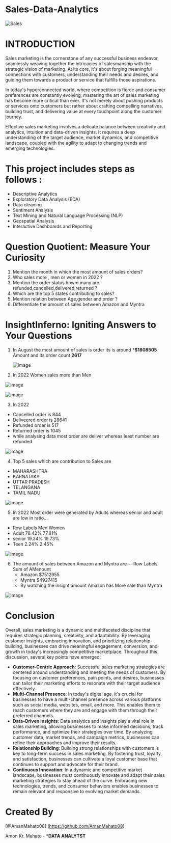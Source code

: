 # Sales-Data-Analytics

![Sales](https://github.com/AmanMahato08/Sales-Data-Analytics/assets/157887173/00b28f26-6d9a-4742-802b-36c0cbfbe50e)

# INTRODUCTION
Sales marketing is the cornerstone of any successful business endeavor, seamlessly weaving together the intricacies of salesmanship with the strategic vision of marketing. At its core, it's about forging meaningful connections with customers, understanding their needs and desires, and guiding them towards a product or service that fulfills those aspirations.

In today's hyperconnected world, where competition is fierce and consumer preferences are constantly evolving, mastering the art of sales marketing has become more critical than ever. It's not merely about pushing products or services onto customers but rather about crafting compelling narratives, building trust, and delivering value at every touchpoint along the customer journey.

Effective sales marketing involves a delicate balance between creativity and analytics, intuition and data-driven insights. It requires a deep understanding of the target audience, market dynamics, and competitive landscape, coupled with the agility to adapt to changing trends and emerging technologies.

# This project includes steps as follows :
- Descriptive Analytics
- Exploratory Data Analysis (EDA)
- Data cleaning
- Sentiment Analysis
- Text Mining and Natural Language Processing (NLP)
- Geospatial Analysis
- Interactive Dashboards and Reporting

# Question Quotient: Measure Your Curiosity
1. Mention the month in which the most amount of sales orders?
2. Who sales more , men or women in 2022 ?
3. Mention the order status howm many are refunded,cancelled,delivered,returned ?
4. Which are the top 5 states contributing to sales?
5. Mention relation between Age,gender and order ?
6. Differentiate the amount of sales between Amazon and Myntra


# InsightInferno: Igniting Answers to Your Questions

1. In August the most amount of sales is order its is around ***$1808505** Amount and its order count **2617**

   ![image](https://github.com/AmanMahato08/Sales-Data-Analytics/assets/157887173/fdba62e8-00cf-4791-a979-7a7c646941fd)

2. In 2022 Women sales more than Men

![image](https://github.com/AmanMahato08/Sales-Data-Analytics/assets/157887173/6af72de5-9467-4f3c-8877-b9b26db12f87)

![image](https://github.com/AmanMahato08/Sales-Data-Analytics/assets/157887173/af7f4da0-ec0c-456d-86bf-36b76f8b86c1)

3. In 2022
- Cancelled order is 844
- Deliveered order is 28641
- Refunded order is 517
- Returned order is 1045
- while analysing data most order are deliver whereas least number are refunded


![image](https://github.com/AmanMahato08/Sales-Data-Analytics/assets/157887173/b745a61a-3a78-418d-bf09-959a52eaeaa9)

4. Top 5 sales which are contribution to Sales are
- MAHARASHTRA
- KARNATAKA
- UTTAR PRADESH
- TELANGANA
- TAMIL NADU

![image](https://github.com/AmanMahato08/Sales-Data-Analytics/assets/157887173/30e4b422-7e38-4d4a-9a9a-829f2f5edda7)

5. In 2022 Most order were generated by Adults whereas senior and adult are low in ratio...
- Row Labels	Men	     Women
- Adult	     78.42%	   77.81%
- senior	   19.34%	   19.73%
- Teen	     2.24%	    2.45%

![image](https://github.com/AmanMahato08/Sales-Data-Analytics/assets/157887173/69b49f87-0b5c-4c72-8104-09c460855e23)

6. The amount of sales between Amazon and Myntra are
-- Row Labels	 Sum of AMenount
   - Amazon	    $7512955
   - Myntra	    $4927415
   - By watching the insight amount Amazon has More sale than Myntra
  
  ![image](https://github.com/AmanMahato08/Sales-Data-Analytics/assets/157887173/5f3dbdcc-2fad-41f4-9dff-fbf791c5b02f)


  # Conclusion
  Overall, sales marketing is a dynamic and multifaceted discipline that requires strategic planning, creativity, and adaptability. By leveraging customer insights, embracing innovation, and prioritizing relationship-building, businesses can drive meaningful engagement, conversion, and growth in today's increasingly competitive marketplace.
  Throughout this discussion, several key points have emerged:
  - **Customer-Centric Approach**: Successful sales marketing strategies are centered around understanding and meeting the needs of customers. By focusing on customer preferences, pain points, and desires, businesses can tailor their marketing efforts to resonate with their target audience effectively.
  - **Multi-Channel Presence**: In today's digital age, it's crucial for businesses to have a multi-channel presence across various platforms such as social media, websites, email, and more. This enables them to reach customers where they are and engage with them through their preferred channels.
  - **Data-Driven Insights**: Data analytics and insights play a vital role in sales marketing, allowing businesses to make informed decisions, track performance, and optimize their strategies over time. By analyzing customer data, market trends, and campaign metrics, businesses can refine their approaches and improve their results.
  - **Relationship Building**: Building strong relationships with customers is key to long-term success in sales marketing. By fostering trust, loyalty, and satisfaction, businesses can cultivate a loyal customer base that continues to support and advocate for their brand.
  - **Continuous Innovation**: In a dynamic and competitive market landscape, businesses must continuously innovate and adapt their sales marketing strategies to stay ahead of the curve. Embracing new technologies, trends, and consumer behaviors enables businesses to remain relevant and responsive to evolving market demands.


# Created By
[@AmanMahato08] (https://github.com/AmanMahato08)

Amon Kr. Mahato - ***DATA ANALYTST**








